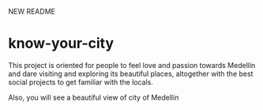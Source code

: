 NEW README

# know-your-city
This project is oriented for people to feel love and passion towards Medellín and dare visiting and exploring its beautiful places, altogether with the best social projects to get familiar with the locals.

Also, you will see a beautiful view of city of Medellín
